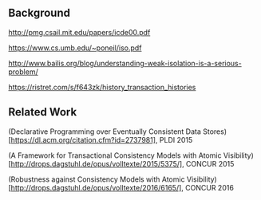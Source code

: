 ## Background

http://pmg.csail.mit.edu/papers/icde00.pdf

https://www.cs.umb.edu/~poneil/iso.pdf

http://www.bailis.org/blog/understanding-weak-isolation-is-a-serious-problem/

https://ristret.com/s/f643zk/history_transaction_histories

## Related Work

(Declarative Programming over Eventually Consistent Data Stores)[https://dl.acm.org/citation.cfm?id=2737981], PLDI 2015

(A Framework for Transactional Consistency Models with Atomic Visibility)[http://drops.dagstuhl.de/opus/volltexte/2015/5375/], CONCUR 2015

(Robustness against Consistency Models with Atomic Visibility)[http://drops.dagstuhl.de/opus/volltexte/2016/6165/], CONCUR 2016
